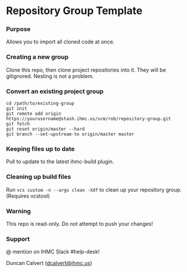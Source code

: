 # Repository Group Template

### Purpose

Allows you to import all cloned code at once.

### Creating a new group

Clone this repo, then clone project repositories into it. They will be gitignored. Nesting is not a problem.

### Convert an existing project group

```
cd /path/to/existing-group
git init
git remote add origin https://yourusername@stash.ihmc.us/scm/rob/repository-group.git
git fetch
git reset origin/master --hard
git branch --set-upstream-to origin/master master
```

### Keeping files up to date

Pull to update to the latest ihmc-build plugin.

### Cleaning up build files

Run `vcs custom -n --args clean -Xdf` to clean up your repository group. (Requires vcstool)

### Warning

This repo is read-only. Do not attempt to push your changes!

### Support

@ mention on IHMC Slack #help-desk! 

Duncan Calvert (dcalvert@ihmc.us)
